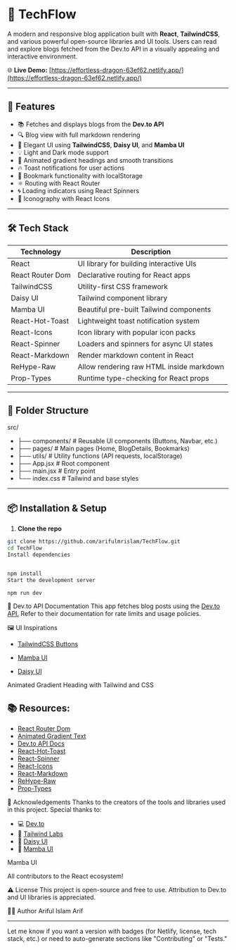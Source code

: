 # 📰 TechFlow

A modern and responsive blog application built with **React**, **TailwindCSS**, and various powerful open-source libraries and UI tools. Users can read and explore blogs fetched from the Dev.to API in a visually appealing and interactive environment.

🌐 **Live Demo:** [https://effortless-dragon-63ef62.netlify.app/](https://effortless-dragon-63ef62.netlify.app/)

---

## 🚀 Features

- 📚 Fetches and displays blogs from the **Dev.to API**
- 🔍 Blog view with full markdown rendering
- 🎨 Elegant UI using **TailwindCSS**, **Daisy UI**, and **Mamba UI**
- 💡 Light and Dark mode support
- 🌈 Animated gradient headings and smooth transitions
- 🔥 Toast notifications for user actions
- 💾 Bookmark functionality with localStorage
- ⚛️ Routing with React Router
- 🌀 Loading indicators using React Spinners
- 📎 Iconography with React Icons

---

## 🛠️ Tech Stack

| Technology        | Description                                    |
|-------------------|------------------------------------------------|
| React             | UI library for building interactive UIs        |
| React Router Dom  | Declarative routing for React apps             |
| TailwindCSS       | Utility-first CSS framework                    |
| Daisy UI          | Tailwind component library                     |
| Mamba UI          | Beautiful pre-built Tailwind components        |
| React-Hot-Toast   | Lightweight toast notification system          |
| React-Icons       | Icon library with popular icon packs           |
| React-Spinner     | Loaders and spinners for async UI states       |
| React-Markdown    | Render markdown content in React               |
| ReHype-Raw        | Allow rendering raw HTML inside markdown       |
| Prop-Types        | Runtime type-checking for React props          |

---

## 📁 Folder Structure

src/
- ├── components/ # Reusable UI components (Buttons, Navbar, etc.)
- ├── pages/ # Main pages (Home, BlogDetails, Bookmarks)
- ├── utils/ # Utility functions (API requests, localStorage)
- ├── App.jsx # Root component
- ├── main.jsx # Entry point
- └── index.css # Tailwind and base styles

---

## 📦 Installation & Setup

1. **Clone the repo**

```bash
git clone https://github.com/arifulmrislam/TechFlow.git
cd TechFlow
Install dependencies


npm install
Start the development server

npm run dev
```

📘 Dev.to API Documentation
This app fetches blog posts using the [Dev.to API.](https://developers.forem.com/api/) Refer to their documentation for rate limits and usage policies.

🖼️ UI Inspirations

- [TailwindCSS Buttons](https://devdojo.com/tailwindcss/buttons)

- [Mamba UI](https://mambaui.com/components)

- [Daisy UI](https://daisyui.com/)

Animated Gradient Heading with Tailwind and CSS

## 📚 Resources:
- [React Router Dom](https://reactrouter.com/)
- [Animated Gradient Text](https://www.andrealves.dev/blog/how-to-make-an-animated-gradient-text-with-tailwindcss/)
- [Dev.to API Docs](https://developers.forem.com/api/v1#tag/articles/operation/getArticles)
- [React-Hot-Toast](https://react-hot-toast.com/)
- [React-Spinner](https://www.npmjs.com/package/react-spinners)
- [React-Icons](https://react-icons.github.io/react-icons/)
- [React-Markdown](https://www.npmjs.com/package/react-markdown)
- [ReHype-Raw](https://www.npmjs.com/package/rehype-raw)
- [Prop-Types](https://www.npmjs.com/package/prop-types)
  
🙌 Acknowledgements
Thanks to the creators of the tools and libraries used in this project. Special thanks to:

- 💻 [Dev.to](https://dev.to/)
- 🎨 [Tailwind Labs](https://tailwindcss.com/)
- 🧩 [Daisy UI](https://daisyui.com/)
- 💎 [Mamba UI](https://mambaui.com/)

Mamba UI

All contributors to the React ecosystem!

⚠️ License
This project is open-source and free to use. Attribution to Dev.to and UI libraries is appreciated.

👨‍💻 Author
Ariful Islam Arif

---

Let me know if you want a version with badges (for Netlify, license, tech stack, etc.) or need to auto-generate sections like "Contributing" or "Tests."
